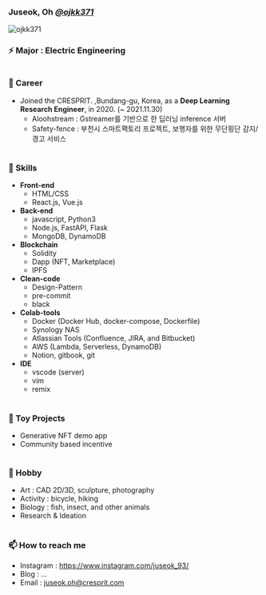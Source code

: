 ### Juseok, Oh [*@ojkk371*](https://github.com/ojkk371/ojkk371/blob/master/profile.md)
[](https://blog.naver.com/ojkk371)
<p align="left"> <img src="https://komarev.com/ghpvc/?username=ojkk371&color=brightgreen" alt="ojkk371" /> </p>

### ⚡ Major : Electric Engineering

#
### 🔭 Career
- Joined the CRESPRIT. ,Bundang-gu, Korea, as a **Deep Learning Research Engineer**, in 2020. (~ 2021.11.30)
   - Aloohstream : Gstreamer를 기반으로 한 딥러닝 inference 서버
   - Safety-fence : 부천시 스마트팩토리 프로젝트, 보행자를 위한 무단횡단 감지/경고 서비스

#
### 🌱 Skills
- **Front-end**
   - HTML/CSS
   - React.js, Vue.js
- **Back-end**
   - javascript, Python3
   - Node.js, FastAPI, Flask
   - MongoDB, DynamoDB
- **Blockchain**
   - Solidity
   - Dapp (NFT, Marketplace)
   - IPFS
- **Clean-code**
   - Design-Pattern
   - pre-commit
   - black
- **Colab-tools**
   - Docker (Docker Hub, docker-compose, Dockerfile)
   - Synology NAS
   - Atlassian Tools (Confluence, JIRA, and Bitbucket)
   - AWS (Lambda, Serverless, DynamoDB)
   - Notion, gitbook, git
- **IDE**
   - vscode (server)
   - vim
   - remix

#
### 🔭 Toy Projects
- Generative NFT demo app
- Community based incentive

#
### 👯 Hobby
- Art : CAD 2D/3D, sculpture, photography
- Activity : bicycle, hiking
- Biology : fish, insect, and other animals
- Research & Ideation

#
### 📫 How to reach me
- Instagram : https://www.instagram.com/juseok_93/
- Blog : ...
- Email : juseok.oh@cresprit.com


<!--
**ojkk371/ojkk371** is a ✨ _special_ ✨ repository because its `README.md` (this file) appears on your GitHub profile.

Here are some ideas to get you started:

- 🔭 I’m currently working on ...
- 🌱 I’m currently learning ...
- 👯 I’m looking to collaborate on ...
- 🤔 I’m looking for help with ...
- 💬 Ask me about ...
- 📫 How to reach me: ...
- 😄 Pronouns: ...
- ⚡ Fun fact: ...
-->
